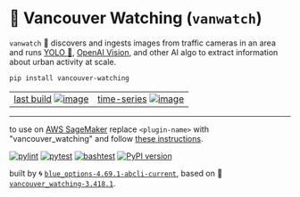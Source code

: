 # 🌈 Vancouver Watching (`vanwatch`)

`vanwatch` 🌈 discovers and ingests images from traffic cameras in an area and runs [YOLO 🚀](https://github.com/ultralytics/ultralytics), [OpenAI Vision](https://github.com/kamangir/openai_commands#vision), and other AI algo to extract information about urban activity at scale.

```bash
pip install vancouver-watching
```

|   |   |
| --- | --- |
| [last build](https://kamangir-public.s3.ca-central-1.amazonaws.com/test_vancouver_watching_ingest/animation.gif?raw=true&random=Bm2JvvPyZUKL0xb0) [![image](https://kamangir-public.s3.ca-central-1.amazonaws.com/test_vancouver_watching_ingest/animation.gif?raw=true&random=L0z1WwK9W4R9TJcF)](https://kamangir-public.s3.ca-central-1.amazonaws.com/test_vancouver_watching_ingest/animation.gif?raw=true&random=Bm2JvvPyZUKL0xb0) | [time-series](https://github.com/kamangir/vancouver-watching/tree/main/vancouver_watching/ingest) [![image](https://kamangir-public.s3.ca-central-1.amazonaws.com/2024-01-06-20-39-46-73614/2024-01-06-20-39-46-73614-2X.gif?raw=true&random={string.random()})](https://github.com/kamangir/vancouver-watching/tree/main/vancouver_watching/ingest) |

---

to use on [AWS SageMaker](https://aws.amazon.com/sagemaker/) replace `<plugin-name>` with "vancouver_watching" and follow [these instructions](https://github.com/kamangir/notebooks-and-scripts/blob/main/SageMaker.md).

[![pylint](https://github.com/kamangir/vancouver-watching/actions/workflows/pylint.yml/badge.svg)](https://github.com/kamangir/vancouver-watching/actions/workflows/pylint.yml) [![pytest](https://github.com/kamangir/vancouver-watching/actions/workflows/pytest.yml/badge.svg)](https://github.com/kamangir/vancouver-watching/actions/workflows/pytest.yml) [![bashtest](https://github.com/kamangir/vancouver-watching/actions/workflows/bashtest.yml/badge.svg)](https://github.com/kamangir/vancouver-watching/actions/workflows/bashtest.yml) [![PyPI version](https://img.shields.io/pypi/v/vancouver-watching.svg)](https://pypi.org/project/vancouver-watching/)

built by 🌀 [`blue_options-4.69.1-abcli-current`](https://github.com/kamangir/awesome-bash-cli), based on 🌈 [`vancouver_watching-3.418.1`](https://github.com/kamangir/vancouver-watching).

